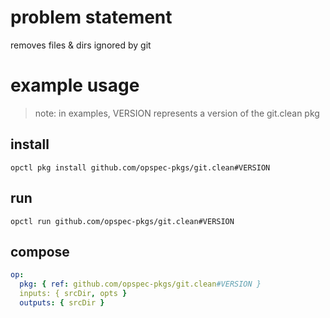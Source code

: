 # problem statement
removes files & dirs ignored by git

# example usage

> note: in examples, VERSION represents a version of the git.clean pkg

## install

```shell
opctl pkg install github.com/opspec-pkgs/git.clean#VERSION
```

## run

```
opctl run github.com/opspec-pkgs/git.clean#VERSION
```

## compose

```yaml
op:
  pkg: { ref: github.com/opspec-pkgs/git.clean#VERSION }
  inputs: { srcDir, opts }
  outputs: { srcDir }
```
